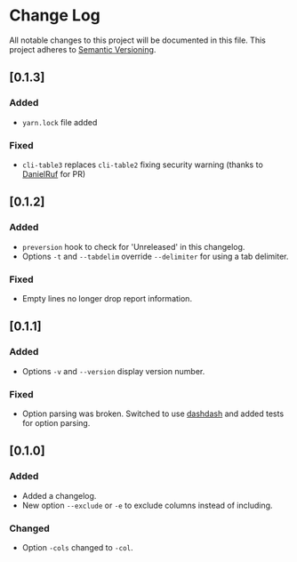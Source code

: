 # Change Log

All notable changes to this project will be documented in this file.
This project adheres to [Semantic Versioning](http://semver.org/).

## [0.1.3]
### Added
- `yarn.lock` file added

### Fixed
- `cli-table3` replaces `cli-table2` fixing security warning (thanks to [DanielRuf](https://github.com/DanielRuf) for PR)


## [0.1.2]
### Added
- `preversion` hook to check for 'Unreleased' in this changelog.
- Options `-t` and `--tabdelim` override `--delimiter` for using a tab delimiter.

### Fixed
- Empty lines no longer drop report information.


## [0.1.1]
### Added
- Options `-v` and `--version` display version number.

### Fixed
- Option parsing was broken. Switched to use [dashdash](https://github.com/trentm/node-dashdash) and added tests for
option parsing.


## [0.1.0]
### Added
- Added a changelog.
- New option `--exclude` or `-e` to exclude columns instead of including.

### Changed
- Option `-cols` changed to `-col`.

